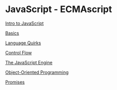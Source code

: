 JavaScript - ECMAscript
=======================
[Intro to JavaScript](/notes/JavaScript/intro.md)

[Basics](/notes/JavaScript/basics.md)

[Language Quirks](/notes/JavaScript/quirks.md)

[Control Flow](/notes/JavaScript/control.md)

[The JavaScript Engine](/notes/JavaScript/engine.md)

[Object-Oriented Programming](/notes/JavaScript/oop.md)

[Promises](/notes/JavaScript/promises.md)
